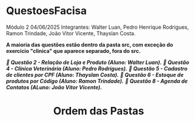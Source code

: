 ﻿# QuestoesFacisa
 Módulo 2 04/06/2025
 Integrantes: Walter Luan, Pedro Henrique Rodrigues, Ramon Trindade, João Vitor Vicente, Thayslan Costa.


**A maioria das questões estão dentro da pasta src, com exceção do exercício "clinica" que aparece separado, fora do src.**



***📍 Questão 2 -  Relação de Loja e Produto (Aluno: Walter Luan).***
***📍 Questão 4 - Clínica Veterinária (Aluno: Pedro Rodrigues).***
***📍 Questão 5 - Cadastro de clientes por CPF (Aluno: Thayslan Costa).***
***📍 Questão 6 - Estoque de produtos por Código (Aluno: Ramon Trindade).***
***📍 Questão 8 - Agenda de Contatos (ALuno: João Vitor Vicente).***


<h1 align="center"> Ordem das Pastas </h1>
